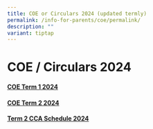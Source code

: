 ```yaml
---
title: COE or Circulars 2024 (updated termly)
permalink: /info-for-parents/coe/permalink/
description: ""
variant: tiptap
---
```

<h1>COE / Circulars 2024</h1>
<h4><a href="/files/COE/2024_COE_Term_1___For_Parents.pdf" rel="noopener noreferrer nofollow" target="_blank">COE Term 1 2024</a></h4>
<h4><a href="/files/COE/2024___COE_Term_2__6_March.pdf" rel="noopener noreferrer nofollow" target="_blank">COE Term 2 2024</a></h4>
<h4><a href="/files/COE/Term_2_CCA_Schedule_2024.pdf" rel="noopener noreferrer nofollow" target="_blank">Term 2 CCA Schedule 2024</a></h4>
<p></p>